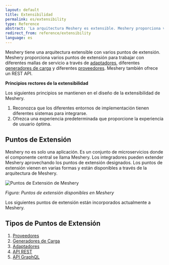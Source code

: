 ```yaml
---
layout: default
title: Extensibilidad
permalink: es/extensibility
type: Reference
abstract: 'La arquitectura Meshery es extensible. Meshery proporciona varios puntos de extensión para trabajar con diferentes mallas de servicio a través de <a href="extensibility#adapters">adaptadores</a>, <a href="extensibility#load-generators">generadores de carga</a> and <a href="extensibility#providers">providers</a>.'
redirect_from: reference/extensibility
language: es
---
```


Meshery tiene una arquitectura extensible con varios puntos de extensión. Meshery proporciona varios puntos de extensión para trabajar con diferentes mallas de servicio a través de [adaptadores]({{site.baseurl}}/es/extensibility/adapters), diferentes [generadores de carga]({{site.baseurl}}/es/extensibility/load-generators) y diferentes [proveedores]({{site.baseurl}}/es/extensibility/providers). Meshery también ofrece un REST API.

**Principios rectores de la extensibilidad**

Los siguientes principios se mantienen en el diseño de la extensibilidad de Meshery.

1. Reconozca que los diferentes entornos de implementación tienen diferentes sistemas para integrarse.
1. Ofrezca una experiencia predeterminada que proporcione la experiencia de usuario óptima.

## Puntos de Extensión

Meshery no es solo una aplicación. Es un conjunto de microservicios donde el componente central se llama Meshery. Los integradores pueden extender Meshery aprovechando los puntos de extensión designados. Los puntos de extensión vienen en varias formas y están disponibles a través de la arquitectura de Meshery.

![Puntos de Extensión de Meshery ]({{site.baseurl}}/assets/img/architecture/meshery_extension_points.svg)

_Figura: Puntos de extensión disponibles en Meshery_

Los siguientes puntos de extensión están incorporados actualmente a Meshery.

## Tipos de Puntos de Extensión

1. [Proveedores]({{site.baseurl}}/es/extensibility/providers)
1. [Generadores de Carga]({{site.baseurl}}/es/extensibility/load-generators)
1. [Adaptadores]({{site.baseurl}}/es/extensibility/adapters)
1. [API REST]({{site.baseurl}}/es/extensibility/api#rest)
1. [API GraphQL]({{site.baseurl}}/es/extensibility/api#graphql)
